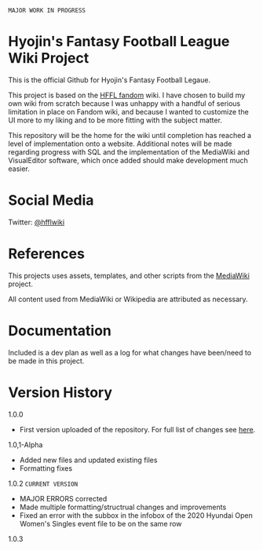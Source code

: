 `MAJOR WORK IN PROGRESS`
# Hyojin's Fantasy Football League Wiki Project
This is the official Github for Hyojin's Fantasy Football Legaue.

This project is based on the <a href="https://hffl.fandom.com">HFFL fandom</a> wiki. I have chosen to build my own wiki from scratch because I was unhappy with a handful of serious limitation in place on Fandom wiki, and because I wanted to customize the UI more to my liking and to be more fitting with the subject matter.

This repository will be the home for the wiki until completion has reached a level of implementation onto a website. Additional notes will be made regarding progress with SQL and the implementation of the MediaWiki and VisualEditor software, which once added should make development much easier.

# Social Media
Twitter: <a href="https://twitter.com/hfflwiki">@hfflwiki</a>

# References
This projects uses assets, templates, and other scripts from the <a href="https://www.mediawiki.org/wiki/MediaWiki">MediaWiki</a> project.

All content used from MediaWiki or Wikipedia are attributed as necessary.

# Documentation
Included is a dev plan as well as a log for what changes have been/need to be made in this project.

# Version History
1.0.0

  * First version uploaded of the repository. For full list of changes see <a href="https://github.com/pyrocatnip/HFFL/releases/tag/1.0.0-alpha">here</a>.

1.0,1-Alpha

  * Added new files and updated existing files
  * Formatting fixes

1.0.2 `CURRENT VERSION`

  * MAJOR ERRORS corrected
  * Made multiple formatting/structrual changes and improvements
  * Fixed an error with the subbox in the infobox of the 2020 Hyundai Open Women's Singles event file to be on the same row

1.0.3

